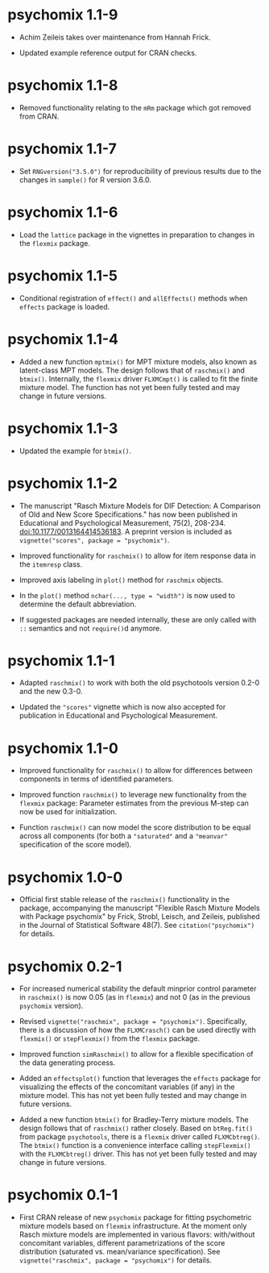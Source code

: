 # psychomix 1.1-9

* Achim Zeileis takes over maintenance from Hannah Frick.

* Updated example reference output for CRAN checks.


# psychomix 1.1-8

* Removed functionality relating to the `mRm` package which got removed
  from CRAN.


# psychomix 1.1-7

* Set `RNGversion("3.5.0")` for reproducibility of previous results due
  to the changes in `sample()` for R version 3.6.0.


# psychomix 1.1-6

* Load the `lattice` package in the vignettes in preparation to changes
  in the `flexmix` package.


# psychomix 1.1-5

* Conditional registration of `effect()` and `allEffects()` methods when `effects`
  package is loaded.


# psychomix 1.1-4

* Added a new function `mptmix()` for MPT mixture models, also known as
  latent-class MPT models. The design follows that of `raschmix()` and
  `btmix()`. Internally, the `flexmix` driver `FLXMCmpt()` is called to fit the
  finite mixture model. The function has not yet been fully tested and
  may change in future versions.


# psychomix 1.1-3

* Updated the example for `btmix()`.


# psychomix 1.1-2

* The manuscript "Rasch Mixture Models for DIF Detection: A Comparison
  of Old and New Score Specifications." has now been published in
  Educational and Psychological Measurement, 75(2), 208-234.
  [doi:10.1177/0013164414536183](https://doi.org/10.1177/0013164414536183).
  A preprint version is included as `vignette("scores", package = "psychomix")`.

* Improved functionality for `raschmix()` to allow for item response
  data in the `itemresp` class.

* Improved axis labeling in `plot()` method for `raschmix` objects.

* In the `plot()` method `nchar(..., type = "width")` is now used to determine
  the default abbreviation.

* If suggested packages are needed internally, these are only called
  with `::` semantics and not `require()`d anymore.


# psychomix 1.1-1

* Adapted `raschmix()` to work with both the old psychotools version
  0.2-0 and the new 0.3-0.
  
* Updated the `"scores"` vignette which is now also accepted for publication
  in Educational and Psychological Measurement.


# psychomix 1.1-0

* Improved functionality for `raschmix()` to allow for differences 
  between components in terms of identified parameters.

* Improved function `raschmix()` to leverage new functionality from 
  the `flexmix` package: Parameter estimates from the previous M-step 
  can now be used for initialization.

* Function `raschmix()` can now model the score distribution to be 
  equal across all components (for both a `"saturated"` and a `"meanvar"` 
  specification of the score model).


# psychomix 1.0-0

* Official first stable release of the `raschmix()` functionality in the
  package, accompanying the manuscript "Flexible Rasch Mixture Models
  with Package psychomix" by Frick, Strobl, Leisch, and Zeileis,
  published in the Journal of Statistical Software 48(7). See
  `citation("psychomix")` for details.


# psychomix 0.2-1

* For increased numerical stability the default minprior control
  parameter in `raschmix()` is now 0.05 (as in `flexmix`) and not 0
  (as in the previous `psychomix` version).

* Revised `vignette("raschmix", package = "psychomix")`. Specifically,
  there is a discussion of how the `FLXMCrasch()` can be used directly
  with `flexmix()` or `stepFlexmix()` from the `flexmix` package.

* Improved function `simRaschmix()` to allow for a flexible specification
  of the data generating process. 
  
* Added an `effectsplot()` function that leverages the `effects` package
  for visualizing the effects of the concomitant variables (if any) in
  the mixture model. This has not yet been fully tested and may change
  in future versions.
  
* Added a new function `btmix()` for Bradley-Terry mixture models. The
  design follows that of `raschmix()` rather closely. Based on `btReg.fit()`
  from package `psychotools`, there is a `flexmix` driver called `FLXMCbtreg()`.
  The `btmix()` function is a convenience interface calling `stepFlexmix()`
  with the `FLXMCbtreg()` driver. This has not yet been fully tested and
  may change in future versions.


# psychomix 0.1-1

* First CRAN release of new `psychomix` package for fitting
  psychometric mixture models based on `flexmix` infrastructure. At the
  moment only Rasch mixture models are implemented in various flavors:
  with/without concomitant variables, different parametrizations
  of the score distribution (saturated vs. mean/variance specification).
  See `vignette("raschmix", package = "psychomix")` for details.
